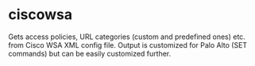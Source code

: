 # ciscowsa
Gets access policies, URL categories (custom and predefined ones) etc. from Cisco WSA XML config file.
Output is customized for Palo Alto (SET commands) but can be easily customized further.

